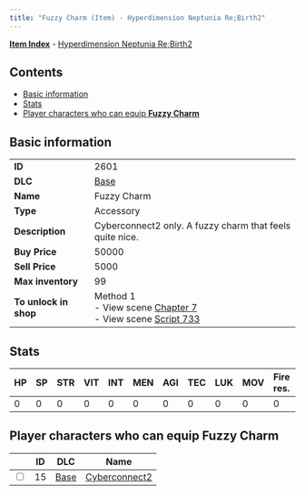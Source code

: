 ```yaml
---
title: "Fuzzy Charm (Item) - Hyperdimension Neptunia Re;Birth2"
---
```


[**Item Index**](/neptunia/rb2/item/index.html) - [Hyperdimension Neptunia Re;Birth2](/neptunia/rb2)

## Contents

- [Basic information](#basic-information)
- [Stats](#stats)
- [Player characters who can equip **Fuzzy Charm**](#player-characters-who-can-equip-fuzzy-charm)

## Basic information

|   |   |
| -- | -- |
| **ID** | 2601 |
| **DLC** | [Base](/neptunia/rb2/dlc/0-base.html) |
| **Name** | Fuzzy Charm |
| **Type** | Accessory |
| **Description** | Cyberconnect2 only. A fuzzy charm that feels quite nice. |
| **Buy Price** | 50000 |
| **Sell Price** | 5000 |
| **Max inventory** | 99 |
| **To unlock in shop** | Method 1<br />- View scene [Chapter 7](/neptunia/rb2/scene/0-452-chapter-7.html)<br />- View scene [Script 733](/neptunia/rb2/scene/0-733-script-733.html) |

## Stats

| HP | SP | STR | VIT | INT | MEN | AGI | TEC | LUK | MOV | Fire res. | Ice res. | Wind res. | Lightning res. |
| -- | -- | --- | --- | --- | --- | --- | --- | --- | --- | --------- | -------- | --------- | -------------- |
| 0 | 0 | 0 | 0 | 0 | 0 | 0 | 0 | 0 | 0 | 0 | 10 | 0 | 0 |

## Player characters who can equip **Fuzzy Charm**

|    | ID | DLC | Name |
| -- | -- | --- | ---- |
| <input type="checkbox" id="rb2-player-0-15" class="trackbox" /> | 15 | [Base](/neptunia/rb2/dlc/0-base.html) | [Cyberconnect2](/neptunia/rb2/player/0-15-cyberconnect2.html) |